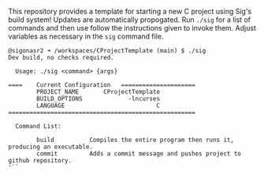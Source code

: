 This repository provides a template for starting a new C project using Sig's build system! Updates are automatically propogated. Run `./sig` for a list of commands and then use follow the instructions given to invoke them. Adjust variables as necessary in the `sig` command file.

```
@sigonasr2 ➜ /workspaces/CProjectTemplate (main) $ ./sig
Dev build, no checks required.

  Usage: ./sig <command> {args}

====    Current Configuration   =====================
        PROJECT_NAME       CProjectTemplate
        BUILD_OPTIONS             -lncurses
        LANGUAGE                          C
=====================================================

  Command List:

        build          Compiles the entire program then runs it, producing an executable.
        commit         Adds a commit message and pushes project to github repository.  
'``